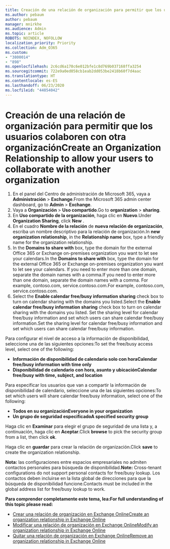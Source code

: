 ```yaml
---
title: Creación de una relación de organización para permitir que los usuarios colaboren con otra organización
ms.author: pebaum
author: pebaum
manager: mnirkhe
ms.audience: Admin
ms.topic: article
ROBOTS: NOINDEX, NOFOLLOW
localization_priority: Priority
ms.collection: Adm_O365
ms.custom:
- "3800014"
- "898"
ms.openlocfilehash: 2c6cd6a178c6e012bfe1c8d769b037168ffa3254
ms.sourcegitcommit: 722e9a0ed058cb1eab2dd053be2418b60f7d4aac
ms.translationtype: HT
ms.contentlocale: es-ES
ms.lasthandoff: 06/23/2020
ms.locfileid: "44854042"
---
```

# <a name="create-an-organization-relationship-to-allow-your-users-to-collaborate-with-another-organization"></a><span data-ttu-id="a67e5-102">Creación de una relación de organización para permitir que los usuarios colaboren con otra organización</span><span class="sxs-lookup"><span data-stu-id="a67e5-102">Create an Organization Relationship to allow your users to collaborate with another organization</span></span>

1. <span data-ttu-id="a67e5-103">En el panel del Centro de administración de Microsoft 365, vaya a **Administración** > **Exchange**.</span><span class="sxs-lookup"><span data-stu-id="a67e5-103">From the Microsoft 365 admin center dashboard, go to **Admin** > **Exchange**.</span></span>
2. <span data-ttu-id="a67e5-104">Vaya a **Organización** > **Uso compartido**.</span><span class="sxs-lookup"><span data-stu-id="a67e5-104">Go to **organization** > **sharing**.</span></span>
3. <span data-ttu-id="a67e5-105">En **Uso compartido de la organización**, haga clic en **Nuevo**.</span><span class="sxs-lookup"><span data-stu-id="a67e5-105">Under **Organization Sharing**, click **New** .</span></span>
4. <span data-ttu-id="a67e5-106">En el cuadro **Nombre de la relación** de **nueva relación de organización**, escriba un nombre descriptivo para la relación de organización.</span><span class="sxs-lookup"><span data-stu-id="a67e5-106">In **new organization relationship**, in the **Relationship name** box, type a friendly name for the organization relationship.</span></span>
5. <span data-ttu-id="a67e5-107">In the **Domains to share with** box, type the domain for the external Office 365 or Exchange on-premises organization you want to let see your calendars.</span><span class="sxs-lookup"><span data-stu-id="a67e5-107">In the **Domains to share with** box, type the domain for the external Office 365 or Exchange on-premises organization you want to let see your calendars.</span></span> <span data-ttu-id="a67e5-108">If you need to enter more than one domain, separate the domain names with a comma.</span><span class="sxs-lookup"><span data-stu-id="a67e5-108">If you need to enter more than one domain, separate the domain names with a comma.</span></span> <span data-ttu-id="a67e5-109">For example, contoso.com, service.contoso.com.</span><span class="sxs-lookup"><span data-stu-id="a67e5-109">For example, contoso.com, service.contoso.com.</span></span>
6. <span data-ttu-id="a67e5-110">Select the **Enable calendar free/busy information sharing** check box to turn on calendar sharing with the domains you listed.</span><span class="sxs-lookup"><span data-stu-id="a67e5-110">Select the **Enable calendar free/busy information sharing** check box to turn on calendar sharing with the domains you listed.</span></span> <span data-ttu-id="a67e5-111">Set the sharing level for calendar free/busy information and set which users can share calendar free/busy information.</span><span class="sxs-lookup"><span data-stu-id="a67e5-111">Set the sharing level for calendar free/busy information and set which users can share calendar free/busy information.</span></span>  

<span data-ttu-id="a67e5-112">Para configurar el nivel de acceso a la información de disponibilidad, seleccione una de las siguientes opciones:</span><span class="sxs-lookup"><span data-stu-id="a67e5-112">To set the free/busy access level, select one of the following:</span></span>

- <span data-ttu-id="a67e5-113">**Información de disponibilidad de calendario solo con hora**</span><span class="sxs-lookup"><span data-stu-id="a67e5-113">**Calendar free/busy information with time only**</span></span>
- <span data-ttu-id="a67e5-114">**Disponibilidad de calendario con hora, asunto y ubicación**</span><span class="sxs-lookup"><span data-stu-id="a67e5-114">**Calendar free/busy with time, subject, and location**</span></span>  

 <span data-ttu-id="a67e5-115">Para especificar los usuarios que van a compartir la información de disponibilidad de calendario, seleccione una de las siguientes opciones:</span><span class="sxs-lookup"><span data-stu-id="a67e5-115">To set which users will share calendar free/busy information, select one of the following:</span></span>

- <span data-ttu-id="a67e5-116">**Todos en su organización**</span><span class="sxs-lookup"><span data-stu-id="a67e5-116">**Everyone in your organization**</span></span>
- <span data-ttu-id="a67e5-117">**Un grupo de seguridad especificado**</span><span class="sxs-lookup"><span data-stu-id="a67e5-117">**A specified security group**</span></span>  

<span data-ttu-id="a67e5-118">Haga clic en **Examinar** para elegir el grupo de seguridad de una lista y, a continuación, haga clic en **Aceptar**.</span><span class="sxs-lookup"><span data-stu-id="a67e5-118">Click **browse** to pick the security group from a list, then click **ok**.</span></span>

<span data-ttu-id="a67e5-119">Haga clic en **guardar** para crear la relación de organización.</span><span class="sxs-lookup"><span data-stu-id="a67e5-119">Click **save** to create the organization relationship.</span></span>  

<span data-ttu-id="a67e5-120">**Nota:** las configuraciones entre espacios empresariales no admiten contactos personales para búsqueda de disponibilidad.</span><span class="sxs-lookup"><span data-stu-id="a67e5-120">**Note:** Cross-tenant configurations do not support personal contacts for free/busy lookup.</span></span> <span data-ttu-id="a67e5-121">Los contactos deben incluirse en la lista global de direcciones para que la búsqueda de disponibilidad funcione.</span><span class="sxs-lookup"><span data-stu-id="a67e5-121">Contacts must be included in the global address list for free/busy lookup to work.</span></span>

<span data-ttu-id="a67e5-122">**Para comprender completamente este tema, lea:**</span><span class="sxs-lookup"><span data-stu-id="a67e5-122">**For full understanding of this topic please read:**</span></span>

- [<span data-ttu-id="a67e5-123">Crear una relación de organización en Exchange Online</span><span class="sxs-lookup"><span data-stu-id="a67e5-123">Create an organization relationship in Exchange Online</span></span>](https://docs.microsoft.com/exchange/sharing/organization-relationships/create-an-organization-relationship)
- [<span data-ttu-id="a67e5-124">Modificar una relación de organización en Exchange Online</span><span class="sxs-lookup"><span data-stu-id="a67e5-124">Modify an organization relationship in Exchange Online</span></span>](https://docs.microsoft.com/exchange/sharing/organization-relationships/modify-an-organization-relationship)
- [<span data-ttu-id="a67e5-125">Quitar una relación de organización en Exchange Online</span><span class="sxs-lookup"><span data-stu-id="a67e5-125">Remove an organization relationship in Exchange Online</span></span>](https://docs.microsoft.com/exchange/sharing/organization-relationships/remove-an-organization-relationship)
